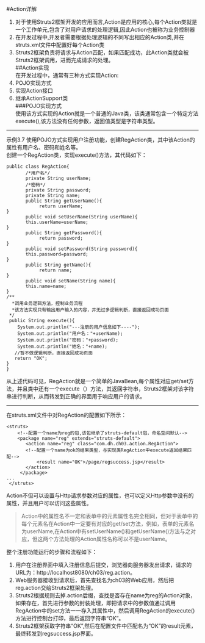 #Action详解  
1. 对于使用Struts2框架开发的应用而言,Action是应用的核心,每个Action类就是一个工作单元,包含了对用户请求的处理逻辑,因此Action也被称为业务控制器  
2. 在开发过程中,开发者需要根据处理逻辑的不同写出相应的Action类,并在struts.xml文件中配置好每个Action类  
3. Struts2框架负责将请求与Action匹配，如果匹配成功，此Action类就会被Struts2框架调用，进而完成请求的处理。  
##Action实现  
在开发过程中，通常有三种方式实现Action:  
1. POJO实现方式  
2. 实现Action接口  
3. 继承ActionSupport类  
###POJO实现方式  
使用该方式实现的Action就是一个普通的Java类，该类通常包含一个特定方法execute(),该方法没有任何参数，返回值类型是字符串类型。  
***
示例3.7 使用POJO方式实现用户注册功能，创建RegAction类，其中该Action的属性有用户名、密码和姓名等。  
创建一个RegAction类，实现execute()方法，其代码如下：  

    public class RegAction{  
           /*用户名*/
           private String userName;
           /*密码*/
           private String password;
           private String name;
           public String getUserName(){
                return userName;
    }
           public void setUserName(String userName){
           this.userName=userName;
    }
           public String getPassword(){
                return password;
    }
           public void setPassword(String password){
           this.password=password;
    }
           public String getName(){
                return name;
    }
           public void setName(String name){
           this.name=name;
    }
    /**
      *调用业务逻辑方法，控制业务流程
      *该方法实现只有输出用户输入的内容，并无过多逻辑判断，直接返回成功页面  
     */
     public String execute(){
        System.out.println("---注册的用户信息如下----");
        System.out.println("用户名："+userName);
        System.out.println("密码："+password);
        System.out.println("姓名："+name);
       //暂不做逻辑判断，直接返回成功页面
       return "OK";   
    }
    }  
从上述代码可见，RegAction就是一个简单的JavaBean,每个属性对应get/set方法，并且类中还有一个execute（）方法，其返回字符串，Struts2框架对该字符串进行判断，从而转发到正确的界面用于响应用户的请求。  
***
在struts.xml文件中对RegAction的配置如下所示：  

    <struts>  
        <!--配置一个name为reg的包,该包继承了struts-default包，命名空间默认-->
        <package name="reg" extends="struts-default">
           <action name="reg" class="com.dh.ch03.action.RegAction">
           <!--配置一个name为ok的结果类型，与实现类RegAction中execute返回结果匹配-->
               <result name="OK">/page/regsuccess.jsp</result>
           </action>
         </package> 
    ...
     </struts>      
Action不但可以设置与Http请求参数对应的属性，也可以定义Http参数中没有的属性，并且用户可以访问这些属性。  
  >Action中的属性名不一定和表单中的元素属性名完全相同，但对于表单中的每个元素名在Action中一定要有对应的get/set方法，例如，表单的元素名为userName,在Action中有setUserName()和getUserName()方法与之对应，但这两个方法处理的Action属性名称可以不是userName。  

整个注册功能运行的步骤和流程如下：  
1. 用户在注册界面中填入注册信息后提交，浏览器向服务器发出请求，请求的URL为：http://localhost8080/ch03/reg.action。
2. Web服务器接收到请求后，首先查找名为ch03的Web应用，然后把reg.action交给Struts2框架处理。  
3. Struts2根据规则去掉.action后缀，查找是否存在name为reg的Action对象，如果存在，首先进行参数的封装处理，即把请求中的参数值通过调用RegAction中的set方法一一存入其属性中，然后调用RegAction的execute()方法进行控制台打印，最后返回字符串“OK”。  
4. Struts2框架获取字符串“OK”,然后在配置文件中匹配名为“OK”的result元素，最终转发到regsuccess.jsp界面。